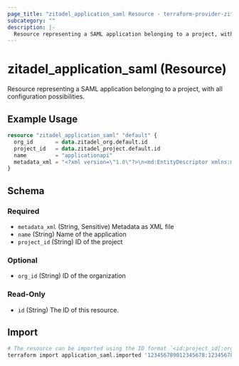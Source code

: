 ```yaml
---
page_title: "zitadel_application_saml Resource - terraform-provider-zitadel"
subcategory: ""
description: |-
  Resource representing a SAML application belonging to a project, with all configuration possibilities.
---
```


# zitadel_application_saml (Resource)

Resource representing a SAML application belonging to a project, with all configuration possibilities.

## Example Usage

```terraform
resource "zitadel_application_saml" "default" {
  org_id       = data.zitadel_org.default.id
  project_id   = data.zitadel_project.default.id
  name         = "applicationapi"
  metadata_xml = "<?xml version=\"1.0\"?>\n<md:EntityDescriptor xmlns:md=\"urn:oasis:names:tc:SAML:2.0:metadata\"\n                     validUntil=\"2024-01-26T17:48:38Z\"\n                     cacheDuration=\"PT604800S\"\n                     entityID=\"http://example.com/saml/metadata\">\n    <md:SPSSODescriptor AuthnRequestsSigned=\"false\" WantAssertionsSigned=\"false\" protocolSupportEnumeration=\"urn:oasis:names:tc:SAML:2.0:protocol\">\n        <md:NameIDFormat>urn:oasis:names:tc:SAML:1.1:nameid-format:unspecified</md:NameIDFormat>\n        <md:AssertionConsumerService Binding=\"urn:oasis:names:tc:SAML:2.0:bindings:HTTP-POST\"\n                                     Location=\"http://example.com/saml/cas\"\n                                     index=\"1\" />\n        \n    </md:SPSSODescriptor>\n</md:EntityDescriptor>"
}
```

<!-- schema generated by tfplugindocs -->
## Schema

### Required

- `metadata_xml` (String, Sensitive) Metadata as XML file
- `name` (String) Name of the application
- `project_id` (String) ID of the project

### Optional

- `org_id` (String) ID of the organization

### Read-Only

- `id` (String) The ID of this resource.

## Import

```bash
# The resource can be imported using the ID format `<id:project_id[:org_id]>`, e.g.
terraform import application_saml.imported '123456789012345678:123456789012345678:123456789012345678'
```
